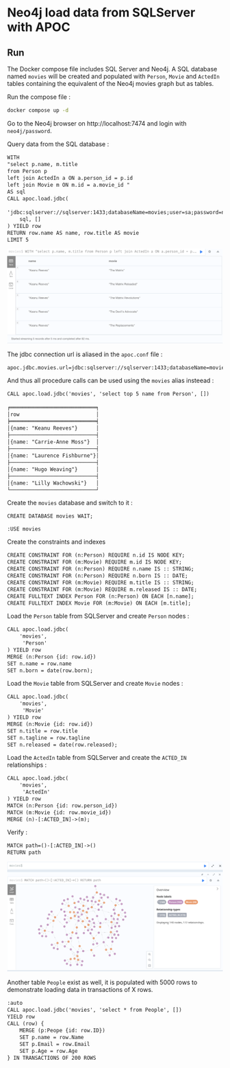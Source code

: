 # Neo4j load data from SQLServer with APOC

## Run

The Docker compose file includes SQL Server and Neo4j. A SQL database named `movies` will be created and populated with `Person`, `Movie` and `ActedIn` tables containing the equivalent of the Neo4j movies graph but as tables.

Run the compose file : 

```bash
docker compose up -d
```

Go to the Neo4j browser on http://localhost:7474 and login with `neo4j/password`.

Query data from the SQL database : 

```cypher
WITH 
"select p.name, m.title 
from Person p 
left join ActedIn a ON a.person_id = p.id 
left join Movie m ON m.id = a.movie_id " 
AS sql
CALL apoc.load.jdbc(
    'jdbc:sqlserver://sqlserver:1433;databaseName=movies;user=sa;password=npaEzszSALRH5q56372zGJ;encrypt=false',
    sql, []
) YIELD row
RETURN row.name AS name, row.title AS movie
LIMIT 5
```
![Data loaded from SQLServer](./assets/sql-data.png)

The jdbc connection url is aliased in the `apoc.conf` file : 

```text
apoc.jdbc.movies.url=jdbc:sqlserver://sqlserver:1433;databaseName=movies;user=sa;password=npaEzszSALRH5q56372zGJ;encrypt=false
```

And thus all procedure calls can be used using the `movies` alias insteead : 

```cypher
CALL apoc.load.jdbc('movies', 'select top 5 name from Person', [])

╒════════════════════════════╕
│row                         │
╞════════════════════════════╡
│{name: "Keanu Reeves"}      │
├────────────────────────────┤
│{name: "Carrie-Anne Moss"}  │
├────────────────────────────┤
│{name: "Laurence Fishburne"}│
├────────────────────────────┤
│{name: "Hugo Weaving"}      │
├────────────────────────────┤
│{name: "Lilly Wachowski"}   │
└────────────────────────────┘
```

Create the `movies` database and switch to it : 

```cypher
CREATE DATABASE movies WAIT;
```

```cypher
:USE movies
```

Create the constraints and indexes

```cypher
CREATE CONSTRAINT FOR (n:Person) REQUIRE n.id IS NODE KEY;
CREATE CONSTRAINT FOR (m:Movie) REQUIRE m.id IS NODE KEY;
CREATE CONSTRAINT FOR (n:Person) REQUIRE n.name IS :: STRING;
CREATE CONSTRAINT FOR (n:Person) REQUIRE n.born IS :: DATE;
CREATE CONSTRAINT FOR (m:Movie) REQUIRE m.title IS :: STRING;
CREATE CONSTRAINT FOR (m:Movie) REQUIRE m.released IS :: DATE;
CREATE FULLTEXT INDEX Person FOR (n:Person) ON EACH [n.name];
CREATE FULLTEXT INDEX Movie FOR (m:Movie) ON EACH [m.title];
```

Load the `Person` table from SQLServer and create `Person` nodes : 


```cypher
CALL apoc.load.jdbc(
    'movies',
     'Person'
) YIELD row
MERGE (n:Person {id: row.id})
SET n.name = row.name
SET n.born = date(row.born);
```

Load the `Movie` table from SQLServer and create `Movie` nodes : 

```cypher
CALL apoc.load.jdbc(
    'movies',
     'Movie'
) YIELD row
MERGE (n:Movie {id: row.id})
SET n.title = row.title
SET n.tagline = row.tagline
SET n.released = date(row.released);
```

Load the `ActedIn` table from SQLServer and create the `ACTED_IN` relationships : 

```cypher
CALL apoc.load.jdbc(
    'movies',
     'ActedIn'
) YIELD row
MATCH (n:Person {id: row.person_id})
MATCH (m:Movie {id: row.movie_id})
MERGE (n)-[:ACTED_IN]->(m);
```

Verify : 

```cypher
MATCH path=()-[:ACTED_IN]->()
RETURN path
```

![Movies Graph loaded from SQLServer](./assets/graph.png)


Another table `People` exist as well, it is populated with 5000 rows to demonstrate loading data in transactions of X rows.

```cypher
:auto
CALL apoc.load.jdbc('movies', 'select * from People', [])
YIELD row
CALL (row) {
    MERGE (p:Peope {id: row.ID})
    SET p.name = row.Name
    SET p.Email = row.Email
    SET p.Age = row.Age
} IN TRANSACTIONS OF 200 ROWS
```